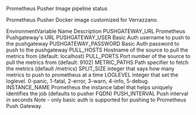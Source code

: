 Prometheus Pusher Image
pipeline status

Prometheus Pusher Docker image customized for Verrazzano.

EnvironmentVariable Name	Description
PUSHGATEWAY_URL	Prometheus Pushgateway's URL
PUSHGATEWAY_USER	Basic Auth username to push to the pushgateway
PUSHGATEWAY_PASSWORD	Basic Auth password to push to the pushgateway
PULL_HOSTS	Hostname of the source to pull the metrics from (default: localhost)
PULL_PORTS	Port number of the source to pull the metrics from (default: 9102)
METRIC_PATHS	Path specifier to fetch the metrics (default /metrics)
SPLIT_SIZE	integer that says how many metrics to push to prometheus at a time
LOGLEVEL	integer that set the loglevel. 0-panic, 1-fatal, 2-error, 3-warn, 4-info, 5-debug.
INSTANCE_NAME	Prometheus the instance label that helps uniquely identifies the job (defaults to pusher FQDN)
PUSH_INTERVAL	Push interval in seconds
Note - only basic auth is supported for pushing to Prometheus Push Gateway.
